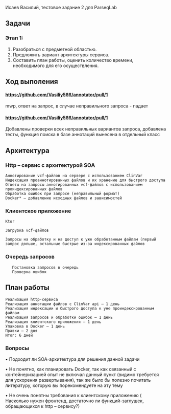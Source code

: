 Исаев Василий, тестовое задание 2 для ParseqLab

## Задачи
### Этап 1:
1.	Разобраться с предметной областью.
2.	Предложить вариант архитектуры сервиса.
3.	Составить план работы, оценить количество времени, необходимого для его осуществления.

## Ход выполения

#### https://github.com/Vasiliy566/annotator/pull/1 
 mwp, ответ на запрос, в случае неправильного запроса - падает
#### https://github.com/Vasiliy566/annotator/pull/1
 Добавлены проверки всех неправильных вариантов запроса, добавлена тесты, функция поиска в базе аннотаций вынесена в отдельный класс
## Архитектура
### Http – сервис с архитектурой SOA
    Аннотирование vcf-файлов на сервере с использованием ClinVar
    Индексация проаннотированных файлов и их хранение для быстрого доступа
    Ответы на запросы аннотированных vcf-файлов с использованием проиндексированных файлов
    Обработка ошибок при запросе (неправильный формат)
    Docker* – добавление исходных файлов и зависимостей
	
### Клиентское приложение
    Ktor
    
    Загрузка vcf-файлов
    
    Запросы на обработку и на доступ к уже обработанным файлам (первый запрос дольше, остальные быстрые из-за индексированных файлов 
### Очередь запросов
	   Постановка запросов в очередь
	   Проверка ошибок

## План работы
    Реализация http-сервиса
    Реализация аннотации файлов с ClinVar api – 1 день
    Реализация индексации и быстрого доступа к уже проиндексированным файлам
    Реализация запросов и обработки ошибок – 1 день
    Реализация клиентского приложения – 1 день
    Упаковка в Docker – 1 день
    Правки – 2 дня
    Итог: 6 дней

### Вопросы
•	Подходит ли SOA-архитектура для решения данной задачи

•	Не понятно, как планировать Docker, так как связанный с контейнеризацией опыт не включал данный пункт (видимо требуется для ускорения развертывания), так же было бы полезно почитать литературу, которую вы порекомендуете на эту тему

•	Не очень понятны требования к клиентскому приложению ( Насколько нужен фронтенд, достаточно ли функций-заглушек, обращающихся к http – сервису?)
   
